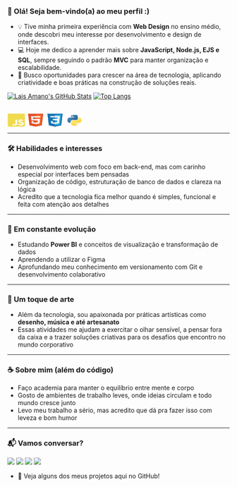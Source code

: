### 👋 Olá! Seja bem-vindo(a) ao meu perfil :)

- 💡 Tive minha primeira experiência com **Web Design** no ensino médio, onde descobri meu interesse por desenvolvimento e design de interfaces.  
- 💻 Hoje me dedico a aprender mais sobre **JavaScript, Node.js, EJS e SQL**, sempre seguindo o padrão **MVC** para manter organização e escalabilidade.  
- 🎯 Busco oportunidades para crescer na área de tecnologia, aplicando criatividade e boas práticas na construção de soluções reais.

[![Lais Amano's GitHub Stats](https://github-readme-stats.vercel.app/api?username=LaisAmano&show_icons=true&theme=dracula)](https://github.com/laisamano/github-readme-stats)
[![Top Langs](https://github-readme-stats.vercel.app/api/top-langs/?username=LaisAmano&show_icons=true&theme=dracula)](https://github.com/laisamano/github-readme-stats)

<div style="display: inline_block"><br>
  <img align="center" alt="Rafa-Js" height="30" width="40" src="https://raw.githubusercontent.com/devicons/devicon/master/icons/javascript/javascript-plain.svg">
  <img align="center" alt="Rafa-HTML" height="30" width="40" src="https://raw.githubusercontent.com/devicons/devicon/master/icons/html5/html5-original.svg">
  <img align="center" alt="Rafa-CSS" height="30" width="40" src="https://raw.githubusercontent.com/devicons/devicon/master/icons/css3/css3-original.svg">
  <img align="center" alt="Rafa-Python" height="30" width="40" src="https://raw.githubusercontent.com/devicons/devicon/master/icons/python/python-original.svg">
</div>

---

### 🛠️ Habilidades e interesses

- Desenvolvimento web com foco em back-end, mas com carinho especial por interfaces bem pensadas  
- Organização de código, estruturação de banco de dados e clareza na lógica  
- Acredito que a tecnologia fica melhor quando é simples, funcional e feita com atenção aos detalhes

---

### 🌱 Em constante evolução

- Estudando **Power BI** e conceitos de visualização e transformação de dados
- Aprendendo a utilizar o Figma
- Aprofundando meu conhecimento em versionamento com Git e desenvolvimento colaborativo  

---

### 🎨 Um toque de arte

- Além da tecnologia, sou apaixonada por práticas artísticas como **desenho, música e até artesanato**  
- Essas atividades me ajudam a exercitar o olhar sensível, a pensar fora da caixa e a trazer soluções criativas para os desafios que encontro no mundo corporativo

---

### ☕ Sobre mim (além do código)

- Faço academia para manter o equilíbrio entre mente e corpo  
- Gosto de ambientes de trabalho leves, onde ideias circulam e todo mundo cresce junto  
- Levo meu trabalho a sério, mas acredito que dá pra fazer isso com leveza e bom humor

---

### 📬 Vamos conversar?

<div> 
  <a href="https://instagram.com/rafaballerini" target="_blank"><img src="https://img.shields.io/badge/-Instagram-%23E4405F?style=for-the-badge&logo=instagram&logoColor=white" target="_blank"></a>
 <a href="" target="_blank"><img src="https://img.shields.io/badge/Discord-7289DA?style=for-the-badge&logo=discord&logoColor=white" target="_blank"></a>
  <a href = "mailto:amano.lais90@gmail.com"><img src="https://img.shields.io/badge/-Gmail-%23333?style=for-the-badge&logo=gmail&logoColor=white" target="_blank"></a>
  <a href="https://www.linkedin.com/in/lais-amano-30b788306/" target="_blank"><img src="https://img.shields.io/badge/-LinkedIn-%230077B5?style=for-the-badge&logo=linkedin&logoColor=white" target="_blank"></a>
</div>

- 🧠 Veja alguns dos meus projetos aqui no GitHub!

